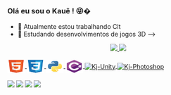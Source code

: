 ### Olá eu sou o Kauê ! 😜�

- 🔭 Atualmente estou trabalhando Clt
- 🌱 Estudando desenvolvimentos de jogos 3D
-->

<div align="center">
  <a href="https://github.com/kjdesenvolvimentos">
  <img height="180em" src="https://github-readme-stats.vercel.app/api?username=kjdesenvolvimentos&show_icons=true&theme=midnight-purple&include_all_commits=true&count_private=true"/>
  <img height="180em" src="https://github-readme-stats.vercel.app/api/top-langs/?username=kjdesenvolvimentos&layout=compact&langs_count=7&theme=midnight-purple"/>
</div>
  
<div style="display: inline_block"><br>
  <img align="center" alt="Kj-HTML" height="30" width="40" src="https://raw.githubusercontent.com/devicons/devicon/master/icons/html5/html5-original.svg">
  <img align="center" alt="Kj-CSS" height="30" width="40" src="https://raw.githubusercontent.com/devicons/devicon/master/icons/css3/css3-original.svg">
  <img align="center" alt="Kj-Python" height="30" width="40" src="https://raw.githubusercontent.com/devicons/devicon/master/icons/python/python-original.svg">
  <img align="center" alt="Kj-Csharp" height="30" width="40" src="https://raw.githubusercontent.com/devicons/devicon/master/icons/csharp/csharp-original.svg">
  <img align="center" alt="Kj-Unity" height="30" width="40" src="https://cdn.jsdelivr.net/gh/devicons/devicon/icons/unity/unity-original.svg" />
  <img align="center" alt="Kj-Photoshop" height="30" width="40" src="https://cdn.jsdelivr.net/gh/devicons/devicon/icons/photoshop/photoshop-line.svg" />
</div>

<div><br>
  <a href="https://www.youtube.com/channel/UCq-xwvhh4CAYgXLm8kqT9tw" target="_blank"><img src="https://img.shields.io/badge/YouTube-FF0000?style=for-the-badge&logo=youtube&logoColor=white" target="_blank"></a>
  <a href="https://www.instagram.com/kauejorgeto/" target="_blank"><img src="https://img.shields.io/badge/-Instagram-EF3A3A?style=for-the-badge&logo=instagram&logoColor=white" target="_blank"></a>
  <a href = "mailto:kj.desenvolvimentos@gmail.com"><img src="https://img.shields.io/badge/-Gmail-%23333?style=for-the-badge&logo=gmail&logoColor=white" target="_blank"></a>
  <a href="https://www.linkedin.com/in/kaue-jorgeto-arantes-96644021/" target="_blank"><img src="https://img.shields.io/badge/-LinkedIn-%230077B5?style=for-the-badge&logo=linkedin&logoColor=white" target="_blank"></a> 
  
</div>
